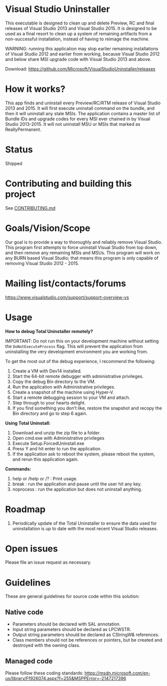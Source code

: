 Visual Studio Uninstaller
=========

This executable is designed to clean up and delete Preview, RC and final releases of Visual Studio 2013 and Visual Studio 2015. It is designed to be used as a final resort to clean up a system of remaining artifacts from a non-successful installation, instead of having to reimage the machine.

WARNING: running this application may stop earlier remaining installations of Visual Studio 2012 and earlier from working, because Visual Studio 2012 and below share MSI upgrade code with Visual Studio 2013 and above.

Download: https://github.com/Microsoft/VisualStudioUninstaller/releases

How it works?
========

This app finds and uninstall every Preview/RC/RTM release of Visual Studio 2013 and 2015.  It will first execute uninstall command on the bundle, and then it will uninstall any stale MSIs. The application contains a master list of Bundle IDs and upgrade codes for every MSI ever chained in by Visual Studio 2013-2015.  It will not uninstall MSU or MSIs that marked as ReallyPermanent.  

Status
========
Shipped

Contributing and building this project
========
See [CONTRIBUTING.md](https://github.com/Microsoft/VisualStudioUninstaller/blob/master/CONTRIBUTING.md)

Goals/Vision/Scope
========
Our goal is to provide a way to thoroughly and reliably remove Visual Studio.  This program first attempts to force uninstall Visual Studio from top down, and then remove any remaining MSIs and MSUs.  This program will work on any BURN based Visual Studio; that means this program is only capable of removing Visual Studio 2012 - 2015.

Mailing list/contacts/forums
========
https://www.visualstudio.com/support/support-overview-vs 

Usage
========

**How to debug Total Uninstaller remotely?**

IMPORTANT: Do not run this on your development machine without setting the `DoNotExecuteProcess` flag.  This will prevent the application from uninstalling the very development environment you are working from.   

To get the most out of the debug experience, I recommend the following:

  1. Create a VM with Dev14 installed.
  2. Start the 64-bit remote debugger with administrative privileges.
  3. Copy the debug Bin directory to the VM.
  4. Run the application with Administrative privileges.
  5. Create a snapshot of the machine using Hyper-V.
  6. Start a remote debugging session to your VM and attach.
  7. Step through to your hearts delight.
  8. If you find something you don’t like, restore the snapshot and recopy the Bin directory and go to step 6 again.

**Using Total Uninstall:**

  1. Download and unzip the zip file to a folder.
  2. Open cmd.exe with Administrative privileges
  2. Execute Setup.ForcedUninstall.exe
  3. Press Y and hit enter to run the application.
  4. If the application ask to reboot the system, please reboot the system, and rerun this application again.

**Commands:**

  1. help or /help or /? : Print usage.
  2. break : run the application and pause until the user hit any key.
  3. noprocess : run the application but does not uninstall anything.

Roadmap
========
1. Periodically update of the Total Uninstaller to ensure the data used for uninstallation is up to date with the most recent Visual Studio releases.

Open issues
========
Please file an issue request as necessary.

Guidelines
=========
These are general guidelines for source code within this solution:

Native code
-----------

* Parameters should be declared with SAL annotation.
* Input string parameters should be declared as LPCWSTR.
* Output string parameters should be declared as CStringW& references.
* Class members should not be references or pointers, but be created and destroyed with the owning class.


Managed code
-----------

Please follow these coding standards:
https://msdn.microsoft.com/en-us/library/Ff926074.aspx?f=255&MSPPError=-2147217396
